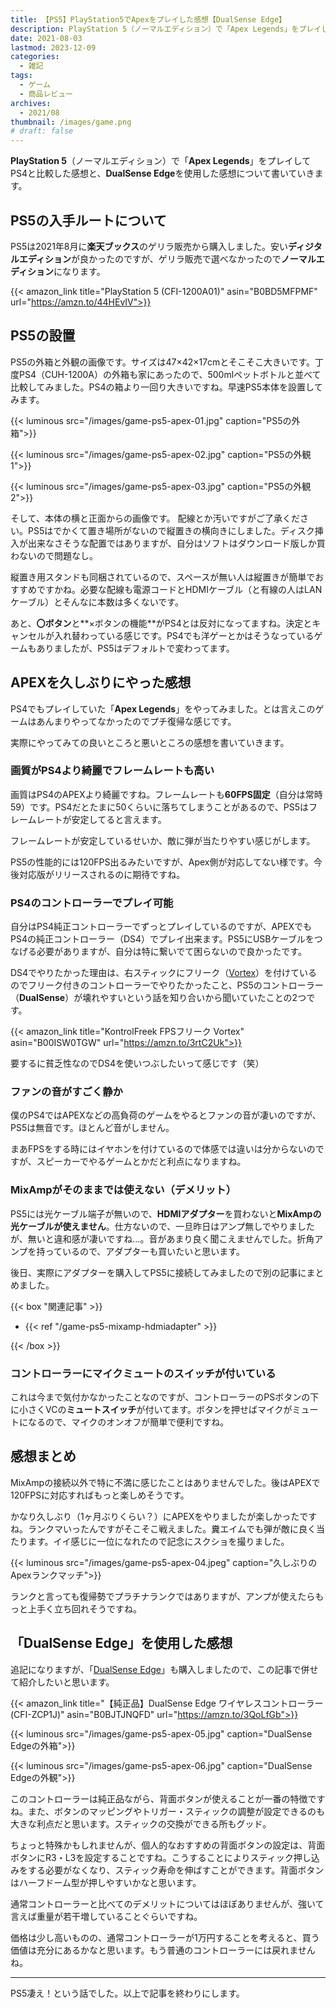 ```yaml
---
title: 【PS5】PlayStation5でApexをプレイした感想【DualSense Edge】
description: PlayStation 5（ノーマルエディション）で「Apex Legends」をプレイしてPS4と比較した感想と、DualSense Edgeを使用した感想について書いていきます。
date: 2021-08-03
lastmod: 2023-12-09
categories: 
  - 雑記
tags: 
  - ゲーム
  - 商品レビュー
archives: 
  - 2021/08
thumbnail: /images/game.png
# draft: false
---
```


**PlayStation 5**（ノーマルエディション）で「**Apex Legends**」をプレイしてPS4と比較した感想と、**DualSense Edge**を使用した感想について書いていきます。

## PS5の入手ルートについて

PS5は2021年8月に**楽天ブックス**のゲリラ販売から購入しました。安い**ディジタルエディション**が良かったのですが、ゲリラ販売で選べなかったので**ノーマルエディション**になります。

{{< amazon_link title="PlayStation 5 (CFI-1200A01)" asin="B0BD5MFPMF" url="https://amzn.to/44HEvIV">}}

## PS5の設置

PS5の外箱と外観の画像です。サイズは47×42×17cmとそこそこ大きいです。丁度PS4（CUH-1200A）の外箱も家にあったので、500mlペットボトルと並べて比較してみました。PS4の箱より一回り大きいですね。早速PS5本体を設置してみます。

{{< luminous src="/images/game-ps5-apex-01.jpg" caption="PS5の外箱">}}

{{< luminous src="/images/game-ps5-apex-02.jpg" caption="PS5の外観1">}}

{{< luminous src="/images/game-ps5-apex-03.jpg" caption="PS5の外観2">}}

そして、本体の横と正面からの画像です。 配線とか汚いですがご了承ください。PS5はでかくて置き場所がないので縦置きの横向きにしました。ディスク挿入が出来なさそうな配置ではありますが、自分はソフトはダウンロード版しか買わないので問題なし。

縦置き用スタンドも同梱されているので、スペースが無い人は縦置きが簡単でおすすめですかね。必要な配線も電源コードとHDMIケーブル（と有線の人はLANケーブル）とそんなに本数は多くないです。

あと、**〇ボタン**と**×ボタンの機能**がPS4とは反対になってますね。決定とキャンセルが入れ替わっている感じです。PS4でも洋ゲーとかはそうなっているゲームもありましたが、PS5はデフォルトで変わってます。

## APEXを久しぶりにやった感想

PS4でもプレイしていた「**Apex Legends**」をやってみました。とは言えこのゲームはあんまりやってなかったのでプチ復帰な感じです。

実際にやってみての良いところと悪いところの感想を書いていきます。

### 画質がPS4より綺麗でフレームレートも高い

画質はPS4のAPEXより綺麗ですね。フレームレートも**60FPS固定**（自分は常時59）です。PS4だとたまに50くらいに落ちてしまうことがあるので、PS5はフレームレートが安定してると言えます。

フレームレートが安定しているせいか、敵に弾が当たりやすい感じがします。

PS5の性能的には120FPS出るみたいですが、Apex側が対応してない様です。今後対応版がリリースされるのに期待ですね。

### PS4のコントローラーでプレイ可能

自分はPS4純正コントローラーでずっとプレイしているのですが、APEXでもPS4の純正コントローラー（DS4）でプレイ出来ます。PS5にUSBケーブルをつなげる必要がありますが、自分は特に繋いでて困らないので良かったです。

DS4でやりたかった理由は、右スティックにフリーク（[Vortex](https://amzn.to/3rtC2Uk)）を付けているのでフリーク付きのコントローラーでやりたかったこと、PS5のコントローラー（**DualSense**）が壊れやすいという話を知り合いから聞いていたことの2つです。

{{< amazon_link title="KontrolFreek FPSフリーク Vortex" asin="B00ISW0TGW" url="https://amzn.to/3rtC2Uk">}}

要するに貧乏性なのでDS4を使いつぶしたいって感じです（笑）

### ファンの音がすごく静か

僕のPS4ではAPEXなどの高負荷のゲームをやるとファンの音が凄いのですが、PS5は無音です。ほとんど音がしません。

まあFPSをする時にはイヤホンを付けているので体感では違いは分からないのですが、スピーカーでやるゲームとかだと利点になりますね。

### MixAmpがそのままでは使えない（デメリット）

PS5には光ケーブル端子が無いので、**HDMIアダプター**を買わないと**MixAmpの光ケーブルが使えません**。仕方ないので、一旦昨日はアンプ無しでやりましたが、無いと違和感が凄いですね…。音があまり良く聞こえませんでした。折角アンプを持っているので、アダプターも買いたいと思います。

後日、実際にアダプターを購入してPS5に接続してみましたので別の記事にまとめました。

{{< box "関連記事" >}}
<ul>
<li>{{< ref "/game-ps5-mixamp-hdmiadapter" >}}</li>
</ul>
{{< /box >}}

### コントローラーにマイクミュートのスイッチが付いている

これは今まで気付かなかったことなのですが、コントローラーのPSボタンの下に小さくVCの**ミュートスイッチ**が付いてます。ボタンを押せばマイクがミュートになるので、マイクのオンオフが簡単で便利ですね。

## 感想まとめ

MixAmpの接続以外で特に不満に感じたことはありませんでした。後はAPEXで120FPSに対応すればもっと楽しめそうです。

かなり久しぶり（1ヶ月ぶりくらい？）にAPEXをやりましたが楽しかったですね。ランクマいったんですがそこそこ戦えました。糞エイムでも弾が敵に良く当たります。イイ感じに一位になれたので記念にスクショを撮りました。

{{< luminous src="/images/game-ps5-apex-04.jpeg" caption="久しぶりのApexランクマッチ">}}

ランクと言っても復帰勢でプラチナランクではありますが、アンプが使えたらもっと上手く立ち回れそうですね。

## 「DualSense Edge」を使用した感想

追記になりますが、「[DualSense Edge](https://amzn.to/3QoLfGb)」も購入しましたので、この記事で併せて紹介したいと思います。

{{< amazon_link title="【純正品】DualSense Edge ワイヤレスコントローラー(CFI-ZCP1J)" asin="B0BJTJNQFD" url="https://amzn.to/3QoLfGb">}}

{{< luminous src="/images/game-ps5-apex-05.jpg" caption="DualSense Edgeの外箱">}}

{{< luminous src="/images/game-ps5-apex-06.jpg" caption="DualSense Edgeの外観">}}

このコントローラーは純正品ながら、背面ボタンが使えることが一番の特徴ですね。また、ボタンのマッピングやトリガー・スティックの調整が設定できるのも大きな利点だと思います。スティックの交換ができる所もグッド。

ちょっと特殊かもしれませんが、個人的なおすすめの背面ボタンの設定は、背面ボタンにR3・L3を設定することですね。こうすることによりスティック押し込みをする必要がなくなり、スティック寿命を伸ばすことができます。背面ボタンはハーフドーム型が押しやすいかなと思います。

通常コントローラーと比べてのデメリットについてはほぼありませんが、強いて言えば重量が若干増していることぐらいですね。

価格は少し高いものの、通常コントローラーが1万円することを考えると、買う価値は充分にあるかなと思います。もう普通のコントローラーには戻れませんね。


* * *

PS5凄え！という話でした。以上で記事を終わりにします。